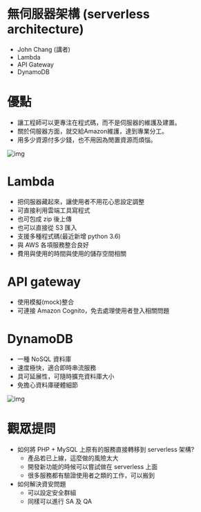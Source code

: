 # 無伺服器架構 (serverless architecture) 
- John Chang (講者)
- Lambda
- API Gateway
- DynamoDB

# 優點
- 讓工程師可以更專注在程式碼，而不是伺服器的維護及建置。
- 關於伺服器方面，就交給Amazon維護，達到專業分工。
- 用多少資源付多少錢，也不用因為閒置資源而煩惱。

![img ](http://i.imgur.com/z2DKU3e.gif)

# Lambda
- 把伺服器藏起來，讓使用者不用花心思設定調整
- 可直接利用雲端工具寫程式
- 也可包成 zip 後上傳
- 也可以直接從 S3 匯入
- 支援多種程式碼(最近新增 python 3.6)
- 與 AWS 各項服務整合良好
- 費用與使用的時間與使用的儲存空間相關

# API gateway
- 使用模擬(mock)整合
- 可連接 Amazon Cognito，免去處理使用者登入相關問題

# DynamoDB
- 一種 NoSQL 資料庫
- 速度極快，適合即時串流服務
- 具可延展性，可隨時擴充資料庫大小
- 免擔心資料庫硬體細節

![img ](http://imgur.com/Y8WM4qg)
# 觀眾提問
- 如何將 PHP + MySQL 上原有的服務直接轉移到 serverless 架構?
  - 產品若已上線，這麼做的風險太大
  - 開發新功能的時候可以嘗試做在 serverless 上面
  - 很多服務都有驗證使用者之類的工作，可以搬到
- 如何解決資安問題
  - 可以設定安全群組
  - 同樣可以進行 SA 及 QA
